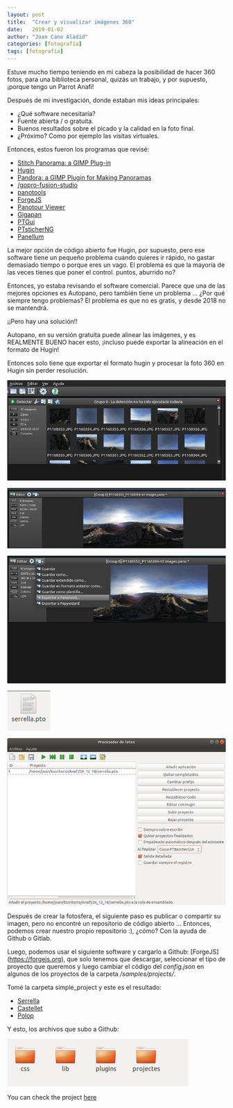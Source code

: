 ```yaml
---
layout: post
title:  "Crear y visualizar imágenes 360"
date:   2019-01-02
author: "Joan Cano Aladid"
categories: [fotografía]
tags: [fotografía]
---
```


Estuve mucho tiempo teniendo en mi cabeza la posibilidad de hacer 360 fotos, para una biblioteca personal, quizás un trabajo, y por supuesto, ¡porque tengo un Parrot Anafi!

Después de mi investigación, donde estaban mis ideas principales:
- ¿Qué software necesitaría?
- Fuente abierta / o gratuita.
- Buenos resultados sobre el picado y la calidad en la foto final.
- ¿Próximo? Como por ejemplo las visitas virtuales.


Entonces, estos fueron los programas que revisé:
* [Stitch Panorama: a GIMP Plug-in](http://stitchpanorama.sourceforge.net/)
* [Hugin](http://hugin.sourceforge.net/)
* [Pandora: a GIMP Plugin for Making Panoramas](http://www.shallowsky.com/software/pandora/)
* [/gopro-fusion-studio](https://es.shop.gopro.com/EMEA/softwareandapp/gopro-fusion-studio-app/fusion-studio.html)
* [panotools](https://wiki.panotools.org/Main_Page)
* [ForgeJS](https://forgejs.org/)
* [Panotour Viewer](https://www.kolor.com/panotour-viewer-download/)
* [Gigapan](http://www.gigapan.com/cms/support/download-gigapan-stitch)
* [PTGui](https://www.ptgui.com/)
* [PTsticherNG](https://webuser.hs-furtwangen.de/~dersch/PTStitcherNG/PTStitcherNG0.4.html)
* [Panellum](https://pannellum.org/)


La mejor opción de código abierto fue Hugin, por supuesto, pero ese software tiene un pequeño problema cuando quieres ir rápido, no gastar demasiado tiempo o porque eres un vago. El problema es que la mayoría de las veces tienes que poner el control. puntos, aburrido no?

Entonces, yo estaba revisando el software comercial. Parece que una de las mejores opciones es Autopano, pero también tiene un problema ... ¿Por qué siempre tengo problemas? El problema es que no es gratis, y desde 2018 no se mantendrá.

¡¡Pero hay una solución!!

Autopano, en su versión gratuita puede alinear las imágenes, y es REALMENTE BUENO hacer esto, ¡incluso puede exportar la alineación en el formato de Hugin!

Entonces solo tiene que exportar el formato hugin y procesar la foto 360 en Hugin sin perder resolución.

![000](../static/img/img360/detectar.png)

![000](../static/img/img360/align.png)

![000](../static/img/img360/panotools.png)

![000](../static/img/img360/file.png)

![000](../static/img/img360/salida.png)


Después de crear la fotosfera, el siguiente paso es publicar o compartir su imagen, pero no encontré un repositorio de código abierto ... Entonces, podemos crear nuestro propio repositorio :), ¿cómo? Con la ayuda de Github o Gitlab.

Luego, podemos usar el siguiente software y cargarlo a Github: [ForgeJS] (https://forgejs.org), que solo tenemos que descargar, seleccionar el tipo de proyecto que queremos y luego cambiar el código del *config.json* en algunos de los proyectos de la carpeta */samples/projects/*.

Tomé la carpeta simple_project y este es el resultado:

- [Serrella](../static/360/projectes/serrella/index.html)
- [Castellet](../static/360/projectes/castellet/index.html)
- [Polop](../static/360/projectes/polop/index.html)

Y esto, los archivos que subo a Github:

![000](../static/img/img360/forge.png)

You can check the project [here](https://github.com/JoanCano/joancano.io/tree/master/_site/360)
